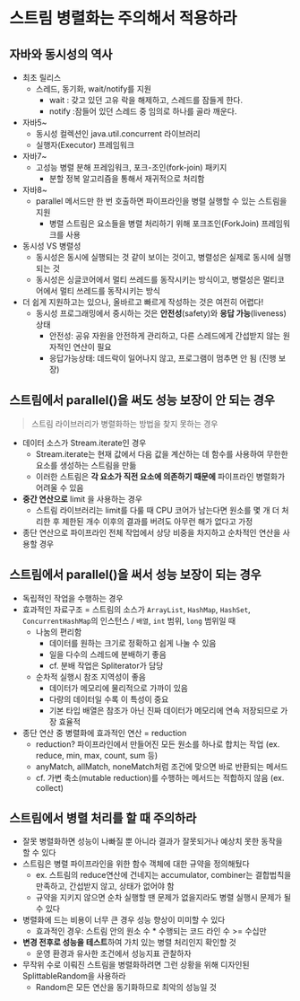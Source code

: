 # 스트림 병렬화는 주의해서 적용하라

## 자바와 동시성의 역사
- 최초 릴리스
    * 스레드, 동기화, wait/notify를 지원
        + wait : 갖고 있던 고유 락을 해제하고, 스레드를 잠들게 한다.
        + notify :잠들어 있던 스레드 중 임의로 하나를 골라 깨운다.
- 자바5~
    * 동시성 컬렉션인 java.util.concurrent 라이브러리
    * 실행자(Executor) 프레임워크
- 자바7~
    * 고성능 병렬 분해 프레임워크, 포크-조인(fork-join) 패키지
        + 분할 정복 알고리즘을 통해서 재귀적으로 처리함
- 자바8~
    * parallel 메서드만 한 번 호출하면 파이프라인을 병렬 실행할 수 있는 스트림을 지원
        + 병렬 스트림은 요소들을 병렬 처리하기 위해 포크조인(ForkJoin) 프레임워크를 사용
- 동시성 VS 병렬성
    * 동시성은 동시에 실행되는 것 같이 보이는 것이고, 병렬성은 실제로 동시에 실행되는 것
    * 동시성은 싱글코어에서 멀티 쓰레드를 동작시키는 방식이고, 병렬성은 멀티코어에서 멀티 쓰레드를 동작시키는 방식
- 더 쉽게 지원하고는 있으나, 올바르고 빠르게 작성하는 것은 여전히 어렵다!
    * 동시성 프로그래밍에서 중시하는 것은 **안전성**(safety)와 **응답 가능**(liveness) 상태
        + 안전성: 공유 자원을 안전하게 관리하고, 다른 스레드에게 간섭받지 않는 원자적인 연산이 필요
        + 응답가능상태: 데드락이 일어나지 않고, 프로그램이 멈추면 안 됨 (진행 보장) 


## 스트림에서 parallel()을 써도 성능 보장이 안 되는 경우
> 스트림 라이브러리가 병렬화하는 방법을 찾지 못하는 경우
- 데이터 소스가 Stream.iterate인 경우
    * Stream.iterate는 현재 값에서 다음 값을 계산하는 데 함수를 사용하여 무한한 요소를 생성하는 스트림을 만듦
    * 이러한 스트림은 **각 요소가 직전 요소에 의존하기 때문에** 파이프라인 병렬화가 어려울 수 있음
- **중간 연산으로** limit 을 사용하는 경우
    * 스트림 라이브러리는 limit를 다룰 때 CPU 코어가 남는다면 원소를 몇 개 더 처리한 후 제한된 개수 이후의 결과를 버려도 아무런 해가 없다고 가정
- 종단 연산으로 파이프라인 전체 작업에서 상당 비중을 차지하고 순차적인 연산을 사용할 경우


## 스트림에서 parallel()을 써서 성능 보장이 되는 경우
- 독립적인 작업을 수행하는 경우
- 효과적인 자료구조 = 스트림의 소스가 `ArrayList`, `HashMap`, `HashSet`, `ConcurrentHashMap`의 인스턴스 / `배열`, `int` 범위, `long` 범위일 때
    * 나눔의 편리함
        + 데이터를 원하는 크기로 정확하고 쉽게 나눌 수 있음
        + 일을 다수의 스레드에 분배하기 좋음
        + cf. 분배 작업은 Spliterator가 담당
    * 순차적 실행시 참조 지역성이 좋음
        + 데이터가 메모리에 물리적으로 가까이 있음
        + 다량의 데이터일 수록 이 특성이 중요
        + 기본 타입 배열은 참조가 아닌 진짜 데이터가 메모리에 연속 저장되므로 가장 효율적
- 종단 연산 중 병렬화에 효과적인 연산 = reduction
    * reduction? 파이프라인에서 만들어진 모든 원소를 하나로 합치는 작업 (ex. reduce, min, max, count, sum 등)
    * anyMatch, allMatch, noneMatch처럼 조건에 맞으면 바로 반환되는 메서드
    * cf. 가변 축소(mutable reduction)를 수행하는 메서드는 적합하지 않음 (ex. collect)


## 스트림에서 병렬 처리를 할 때 주의하라
- 잘못 병렬화하면 성능이 나빠질 뿐 아니라 결과가 잘못되거나 예상치 못한 동작을 할 수 있다
- 스트림은 병렬 파이프라인을 위한 함수 객체에 대한 규약을 정의해뒀다
    * ex. 스트림의 reduce연산에 건네지는 accumulator, combiner는 결합법칙을 만족하고, 간섭받지 않고, 상태가 없어야 함
    * 규약을 지키지 않으면 순차 실행할 땐 문제가 없을지라도 병렬 실행시 문제가 될 수 있다
- 병렬화에 드는 비용이 너무 큰 경우 성능 향상이 미미할 수 있다
    * 효과적인 경우: 스트림 안의 원소 수 * 수행되는 코드 라인 수 >= 수십만
- **변경 전후로 성능을 테스트**하여 가치 있는 병렬 처리인지 확인할 것
    * 운영 환경과 유사한 조건에서 성능지표 관찰하자
- 무작위 수로 이뤄진 스트림을 병렬화하려면 그런 상황을 위해 디자인된 SplittableRandom을 사용하라
    * Random은 모든 연산을 동기화하므로 최악의 성능일 것